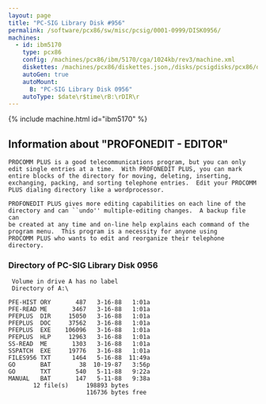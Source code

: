 ```yaml
---
layout: page
title: "PC-SIG Library Disk #956"
permalink: /software/pcx86/sw/misc/pcsig/0001-0999/DISK0956/
machines:
  - id: ibm5170
    type: pcx86
    config: /machines/pcx86/ibm/5170/cga/1024kb/rev3/machine.xml
    diskettes: /machines/pcx86/diskettes.json,/disks/pcsigdisks/pcx86/diskettes.json
    autoGen: true
    autoMount:
      B: "PC-SIG Library Disk 0956"
    autoType: $date\r$time\rB:\rDIR\r
---
```


{% include machine.html id="ibm5170" %}

## Information about "PROFONEDIT - EDITOR"

    PROCOMM PLUS is a good telecommunications program, but you can only
    edit single entries at a time.  With PROFONEDIT PLUS, you can mark
    entire blocks of the directory for moving, deleting, inserting,
    exchanging, packing, and sorting telephone entries.  Edit your PROCOMM
    PLUS dialing directory like a wordprocessor.
    
    PROFONEDIT PLUS gives more editing capabilities on each line of the
    directory and can ``undo'' multiple-editing changes.  A backup file can
    be created at any time and on-line help explains each command of the
    program menu.  This program is a necessity for anyone using
    PROCOMM PLUS who wants to edit and reorganize their telephone
    directory.

### Directory of PC-SIG Library Disk 0956

     Volume in drive A has no label
     Directory of A:\

    PFE-HIST ORY       487   3-16-88   1:01a
    PFE-READ ME       3467   3-16-88   1:01a
    PFEPLUS  DIR     15050   3-16-88   1:01a
    PFEPLUS  DOC     37562   3-16-88   1:01a
    PFEPLUS  EXE    106096   3-16-88   1:01a
    PFEPLUS  HLP     12963   3-16-88   1:01a
    SS-READ  ME       1303   3-16-88   1:01a
    SSPATCH  EXE     19776   3-16-88   1:01a
    FILES956 TXT      1464   5-16-88  11:49a
    GO       BAT        38  10-19-87   3:56p
    GO       TXT       540   5-11-88   9:22a
    MANUAL   BAT       147   5-11-88   9:38a
           12 file(s)     198893 bytes
                          116736 bytes free
